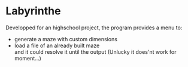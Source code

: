 # Labyrinthe

Developped for an highschool project, the program provides a menu to:     
- generate a maze with custom dimensions  
- load a file of an already built maze  
and it could resolve it until the output (Unlucky it does'nt work for moment...)






